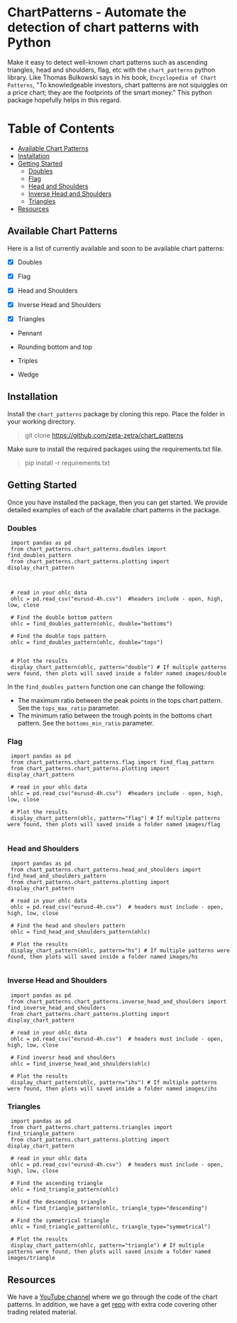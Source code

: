 # ChartPatterns - Automate the detection of chart patterns with Python

Make it easy to detect well-known chart patterns such as ascending triangles, head and shoulders, flag, etc with the `chart_patterns` python
library.  Like Thomas Bulkowski says in his book, `Encyclopedia of Chart Patterns`, "To knowledgeable investors, chart patterns are not squiggles on a price chart; they are the footprints of the smart money." This python package hopefully helps in this regard.

Table of Contents
=================

* [Available Chart Patterns](#available-chart-patterns)
* [Installation](#installation)
* [Getting Started](#getting-started)
   * [Doubles](#doubles)
   * [Flag](#flag)
   * [Head and Shoulders](#head-and-shoulders)
   * [Inverse Head and Shoulders](#inverse-head-and-shoulders)
   * [Triangles](#triangles) 
* [Resources](#resources)


## Available Chart Patterns

Here is a list of currently available and soon to be available chart patterns:

- [x] Doubles

- [x] Flag

- [x] Head and Shoulders

- [x] Inverse Head and Shoulders

- [x] Triangles

- Pennant

- Rounding bottom and top

- Triples

- Wedge

## Installation

Install the `chart_patterns` package by cloning this repo. Place the folder in your working directory.

> git clone https://github.com/zeta-zetra/chart_patterns

Make sure to install the required packages using the requirements.txt file. 

> pip install -r requirements.txt

## Getting Started

Once you have installed the package, then you can get started. We provide detailed examples of each of the available chart patterns in the package.

### Doubles

```
 import pandas as pd
 from chart_patterns.chart_patterns.doubles import find_doubles_pattern
 from chart_patterns.chart_patterns.plotting import display_chart_pattern



 # read in your ohlc data 
 ohlc = pd.read_csv("eurusd-4h.csv")  #headers include - open, high, low, close

 # Find the double bottom pattern
 ohlc = find_doubles_pattern(ohlc, double="bottoms")

 # Find the double tops pattern
 ohlc = find_doubles_pattern(ohlc, double="tops")
 

 # Plot the results 
 display_chart_pattern(ohlc, pattern="double") # If multiple patterns were found, then plots will saved inside a folder named images/double  

```

In the `find_doubles_pattern` function one can change the following:
 - The maximum ratio between the peak points in the tops chart pattern. See the `tops_max_ratio` parameter.
 - The minimum ratio between the trough points in the bottoms chart pattern. See the `bottoms_min_ratio` parameter.

### Flag

```
 import pandas as pd
 from chart_patterns.chart_patterns.flag import find_flag_pattern
 from chart_patterns.chart_patterns.plotting import display_chart_pattern

 # read in your ohlc data 
 ohlc = pd.read_csv("eurusd-4h.csv")  #headers include - open, high, low, close

 # Plot the results 
 display_chart_pattern(ohlc, pattern="flag") # If multiple patterns were found, then plots will saved inside a folder named images/flag  
 
```

### Head and Shoulders

```
 import pandas as pd
 from chart_patterns.chart_patterns.head_and_shoulders import find_head_and_shoulders_pattern
 from chart_patterns.chart_patterns.plotting import display_chart_pattern

 # read in your ohlc data 
 ohlc = pd.read_csv("eurusd-4h.csv")  # headers must include - open, high, low, close

 # Find the head and shoulers pattern
 ohlc = find_head_and_shoulders_pattern(ohlc)

 # Plot the results 
 display_chart_pattern(ohlc, pattern="hs") # If multiple patterns were found, then plots will saved inside a folder named images/hs  


```


### Inverse Head and Shoulders

```
 import pandas as pd
 from chart_patterns.chart_patterns.inverse_head_and_shoulders import find_inverse_head_and_shoulders
 from chart_patterns.chart_patterns.plotting import display_chart_pattern

 # read in your ohlc data 
 ohlc = pd.read_csv("eurusd-4h.csv")  # headers must include - open, high, low, close

 # Find inversr head and shoulders
 ohlc = find_inverse_head_and_shoulders(ohlc)

 # Plot the results 
 display_chart_pattern(ohlc, pattern="ihs") # If multiple patterns were found, then plots will saved inside a folder named images/ihs  
```


### Triangles

```
 import pandas as pd
 from chart_patterns.chart_patterns.triangles import find_triangle_pattern
 from chart_patterns.chart_patterns.plotting import display_chart_pattern

 # read in your ohlc data 
 ohlc = pd.read_csv("eurusd-4h.csv")  # headers must include - open, high, low, close

 # Find the ascending triangle
 ohlc = find_triangle_pattern(ohlc)

 # Find the descending triangle
 ohlc = find_triangle_pattern(ohlc, triangle_type="descending")

 # Find the symmetrical triangle 
 ohlc = find_triangle_pattern(ohlc, triangle_type="symmetrical")

 # Plot the results 
 display_chart_pattern(ohlc, pattern="triangle") # If multiple patterns were found, then plots will saved inside a folder named images/triangle  

```




## Resources

We have a [YouTube channel](https://www.youtube.com/@zetratrading/featured) where we go through the code of the chart patterns. In addition, we have a get [repo](https://github.com/zeta-zetra/code#automate-chart-patterns) with extra code covering other trading related material. 